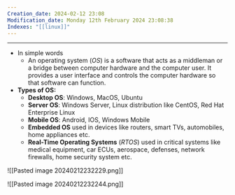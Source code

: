 ```yaml
---
Creation_date: 2024-02-12 23:08
Modification_date: Monday 12th February 2024 23:08:38
Indexes: "[[linux]]"
---
```


----

 
- In simple words
	- An operating system (*OS*) is a software that acts as a middleman or a bridge between computer hardware and the computer user. It provides a user interface and controls the computer hardware so that software can function.
- **Types of OS:**
	- **Desktop OS**: Windows, MacOS, Ubuntu
	- **Server OS**: Windows Server, Linux distribution like CentOS, Red Hat Enterprise Linux
	- **Mobile OS**: Android, IOS, Windows Mobile
	- **Embedded OS** used in devices like routers, smart TVs, automobiles, home appliances etc.
	- **Real-Time Operating Systems** (*RTOS*) used in critical systems like medical equipment, car ECUs, aerospace, defenses, network firewalls, home security system etc.

![[Pasted image 20240212232229.png]]

![[Pasted image 20240212232244.png]]